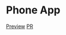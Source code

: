 # Phone App
[Preview](https://github.com/17Octopus17/phone-app/pull/1/files)
[PR](https://github.com/17Octopus17/phone-app/pull/1)
